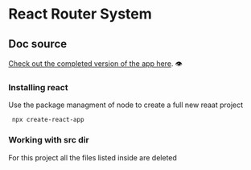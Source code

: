 # React Router System

## Doc source

[Check out the completed version of the app here](https://stackblitz.com/edit/github-agqlf5?file=src/App.jsx). :eye:

### Installing react

Use the package managment of node to create a full new reaat project

     npx create-react-app

### Working with src dir

For this project all the files listed inside are deleted
